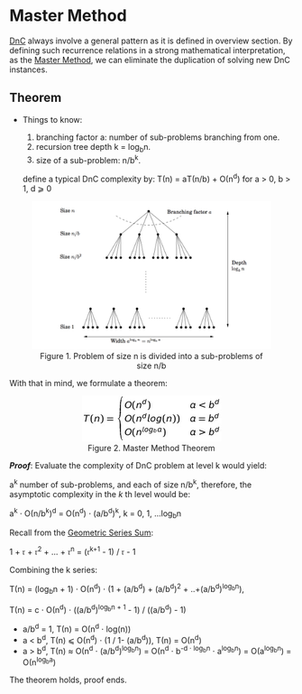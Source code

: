 # Master Method

[DnC](overview.md) always involve a general pattern as it is defined in overview section. By defining such recurrence relations in a strong mathematical interpretation, as the [Master Method](#master-method), we can eliminate the duplication of solving new DnC instances.

## Theorem

* Things to know:

  1. branching factor a: number of sub-problems branching from one.
  2. recursion tree depth k = log<sub>b</sub>n.
  3. size of a sub-problem: n/b<sup>k</sup>.

  define a typical DnC complexity by:
  &Tau;(n) = a&Tau;(n/b) + &Omicron;(n<sup>d</sup>)
  for a > 0, b > 1, d &ges; 0
<figure style="text-align:center">
  <img src="../images/master-method.png" />
  <figcaption>Figure 1. Problem of size n is divided into a sub-problems of size n/b</figcaption>
</figure>

With that in mind, we formulate a theorem:
<figure style="text-align:center">
  <img src="../images/master-method-f.jpg" />
  <figcaption>Figure 2. Master Method Theorem</figcaption>
</figure>

_**Proof**_: Evaluate the complexity of DnC problem at level k would yield:

a<sup>k</sup> number of sub-problems, and each of size n/b<sup>k</sup>, therefore, the asymptotic complexity in the _k_ th level would be:

a<sup>k</sup> &sdot; &Omicron;(n/b<sup>k</sup>)<sup>d</sup> =
&Omicron;(n<sup>d</sup>) &sdot; (a/b<sup>d</sup>)<sup>k</sup>,
k = 0, 1, ...log<sub>b</sub>n

Recall from the [Geometric Series Sum](https://en.wikipedia.org/wiki/Geometric_series):

1 + &rfr; + &rfr;<sup>2</sup> + ... + &rfr;<sup>n</sup> = (&rfr;<sup>k+1</sup> - 1) / &rfr; - 1

Combining the k series:

&Tau;(n) = (log<sub>b</sub>n + 1) &sdot; &Omicron;(n<sup>d</sup>) &sdot; (1 + (a/b<sup>d</sup>) + (a/b<sup>d</sup>)<sup>2</sup> + ..+(a/b<sup>d</sup>)<sup>log<sub>b</sub>n</sup>),

&Tau;(n) = &scy; &sdot; &Omicron;(n<sup>d</sup>) &sdot; ((a/b<sup>d</sup>)<sup>log<sub>b</sub>n + 1</sup> - 1) / ((a/b<sup>d</sup>) - 1)

* a/b<sup>d</sup> = 1, &Tau;(n) = &Omicron;(n<sup>d</sup> &sdot; log(n))
* a < b<sup>d</sup>, &Tau;(n) &les; &Omicron;(n<sup>d</sup>) &sdot; (1 / 1- (a/b<sup>d</sup>)), &Tau;(n) = &Omicron;(n<sup>d</sup>)
* a > b<sup>d</sup>, &Tau;(n) &ap; &Omicron;(n<sup>d</sup> &sdot; (a/b<sup>d</sup>)<sup>log<sub>b</sub>n</sup>) = &Omicron;(n<sup>d</sup> &sdot; b<sup>-d &sdot; log<sub>b</sub>n</sup> &sdot; a<sup>log<sub>b</sub>n</sup>) = &Omicron;(a<sup>log<sub>b</sub>n</sup>) = &Omicron;(n<sup>log<sub>b</sub>a</sup>)

The theorem holds, proof ends.